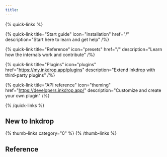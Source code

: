 ```yaml
---
title: 
---
```


{% quick-links %}

{% quick-link title="Start guide" icon="installation" href="/" description="Start here to learn and get help" /%}

{% quick-link title="Reference" icon="presets" href="/" description="Learn how the internals work and contribute" /%}

{% quick-link title="Plugins" icon="plugins" href="https://my.inkdrop.app/plugins" description="Extend Inkdrop with third-party plugins" /%}

{% quick-link title="API reference" icon="theming" href="https://developers.inkdrop.app/" description="Customize and create your own plugin" /%}

{% /quick-links %}

## New to Inkdrop

{% thumb-links category="0" %}
{% /thumb-links %}

## Reference

